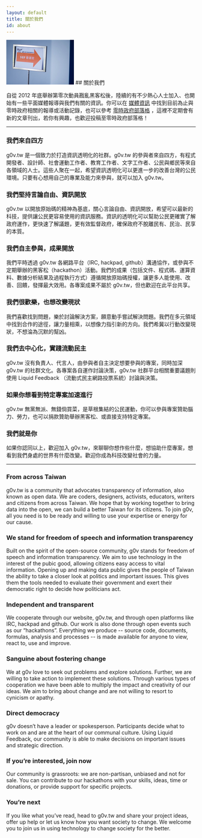 ```yaml
---
layout: default
title: 關於我們
id: about
---
```


<img class="page-icon" src="/imgs/about.png" >
## 關於我們

自從 2012 年底舉辦第零次動員戡亂黑客松後，陸續的有不少熱心人士加入、也開始有一些平面媒體報導與我們有關的資訊。你可以在 [媒體資訊](http://blog.g0v.tw/media) 中找到目前為止與零時政府相關的報導或活動記錄，也可以參考 [零時政府部落格](http://blog.g0v.tw) ，這裡不定期會有新的文章刊出，若你有興趣，也歡迎投稿至零時政府部落格！

<hr />

### 我們來自四方
g0v.tw 是一個致力於打造資訊透明化的社群。g0v.tw 的參與者來自四方，有程式開發者、設計師、社會運動工作者、教育工作者、文字工作者、公民與鄉民等來自各領域的人士。這些人聚在一起，希望資訊透明化可以更進一步的改善台灣的公民環境。只要有心想用自己的專業及能力來參與，就可以加入 g0v.tw。

### 我們堅持言論自由、資訊開放
g0v.tw 以開放原始碼的精神為基底，關心言論自由、資訊開放，希望可以最新的科技，提供讓公民更容易使用的資訊服務。資訊的透明化可以幫助公民更確實了解政府運作，更快速了解議題，更有效監督政府，確保政府不脫離民有、民治、民享的本質。

### 我們自主參與，成果開放
我們平時透過 g0v.tw 各網路平台（IRC, hackpad, github）溝通協作，或參與不定期舉辦的黑客松（hackathon）活動。我們的成果（包括文件、程式碼、運算資料、數據分析結果及過程執行方式）遵循開放原始碼授權，讓更多人能使用、改善、回饋，發揮最大效用。各專案成果不屬於 g0v.tw，但也歡迎在此平台共享。

### 我們很歡樂，也想改變現狀
我們喜歡找到問題，樂於討論解決方案，願意動手嘗試解決問題。我們在多元領域中找到合作的途徑，讓力量相乘，以想像力指引新的方向。我們希冀以行動改變現狀，不想淪為沉默的幫凶。

### 我們去中心化，實踐流動民主
g0v.tw 沒有負責人、代言人，由參與者自主決定想要參與的專案，同時加深 g0v.tw 的社群文化。各專案各自運作討論決策，g0v.tw 社群平台相關重要議題則使用 Liquid Feedback （流動式民主網路投票系統）討論與決策。

### 如果你想看到特定專案加速進行
g0v.tw 無黨無派、無錢倘買菜，是草根集結的公民運動，你可以參與專案贊助腦力、勞力，也可以捐款贊助舉辦黑客松、或直接支持特定專案。

### 我們就是你
如果你認同以上，歡迎加入 g0v.tw，來聊聊你想作些什麼，想協助什麼專案，想看到我們身處的世界有什麼改變。歡迎你成為科技改變社會的力量。

<hr />

### From across Taiwan
g0v.tw is a community that advocates transparency of information, also known as open data. We are coders, designers, activists, educators, writers and citizens from across Taiwan. We hope that by working together to bring data into the open, we can build a better Taiwan for its citizens. To join g0v, all you need is to be ready and willing to use your expertise or energy for our cause.

### We stand for freedom of speech and information transparency
Built on the spirit of the open-source community, g0v stands for freedom of speech and information transparency. We aim to use technology in the interest of the pubic good, allowing citizens easy access to vital information. Opening up and making data public gives the people of Taiwan the ability to take a closer look at politics and important issues. This gives them the tools needed to evaluate their government and exert their democratic right to decide how politicians act.

### Independent and transparent
We cooperate through our website, g0v.tw, and through open platforms like IRC, hackpad and github. Our work is also done through open events such as our “hackathons”. Everything we produce -- source code, documents, formulas, analysis and processes -- is made available for anyone to view, react to, use and improve.

### Sanguine about fostering change
We at g0v love to seek out problems and explore solutions. Further, we are willing to take action to implement these solutions. Through various types of cooperation we have been able to multiply the impact and creativity of our ideas. We aim to bring about change and are not willing to resort to cynicism or apathy.

### Direct democracy
g0v doesn’t have a leader or spokesperson. Participants decide what to work on and are at the heart of our communal culture. Using Liquid Feedback, our community is able to make decisions on important issues and strategic direction.

### If you’re interested, join now
Our community is grassroots: we are non-partisan, unbiased and not for sale. You can contribute to our hackathons with your skills, ideas, time or donations, or provide support for specific projects.

### You’re next
If you like what you’ve read, head to g0v.tw and share your project ideas, offer up help or let us know how you want society to change. We welcome you to join us in using technology to change society for the better.

